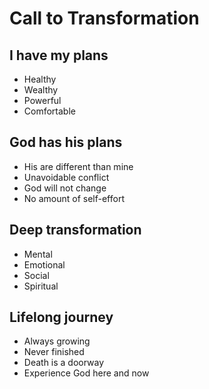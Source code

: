 # Call to Transformation


## I have my plans

* Healthy
* Wealthy
* Powerful
* Comfortable


## God has his plans

* His are different than mine
* Unavoidable conflict
* God will not change
* No amount of self-effort


## Deep transformation

* Mental
* Emotional
* Social
* Spiritual


## Lifelong journey

* Always growing
* Never finished
* Death is a doorway
* Experience God here and now

